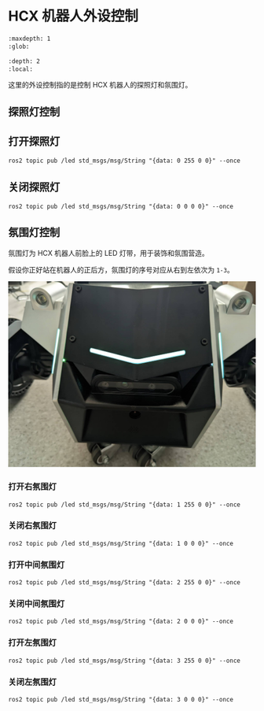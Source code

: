 # HCX 机器人外设控制

```{toctree}
:maxdepth: 1
:glob:
```

```{contents} Contents
:depth: 2
:local:
```

这里的外设控制指的是控制 HCX 机器人的探照灯和氛围灯。

## 探照灯控制

## 打开探照灯

```
ros2 topic pub /led std_msgs/msg/String "{data: 0 255 0 0}" --once
```

## 关闭探照灯

```
ros2 topic pub /led std_msgs/msg/String "{data: 0 0 0 0}" --once
```
## 氛围灯控制

氛围灯为 HCX 机器人前脸上的 LED 灯带，用于装饰和氛围营造。

假设你正好站在机器人的正后方，氛围灯的序号对应从右到左依次为 `1-3`。

![](../../_static/led.jpg)

### 打开右氛围灯

```
ros2 topic pub /led std_msgs/msg/String "{data: 1 255 0 0}" --once
```

### 关闭右氛围灯

```
ros2 topic pub /led std_msgs/msg/String "{data: 1 0 0 0}" --once
```

### 打开中间氛围灯

```
ros2 topic pub /led std_msgs/msg/String "{data: 2 255 0 0}" --once
```

### 关闭中间氛围灯

```
ros2 topic pub /led std_msgs/msg/String "{data: 2 0 0 0}" --once
```

### 打开左氛围灯

```
ros2 topic pub /led std_msgs/msg/String "{data: 3 255 0 0}" --once
```

### 关闭左氛围灯

```
ros2 topic pub /led std_msgs/msg/String "{data: 3 0 0 0}" --once
```